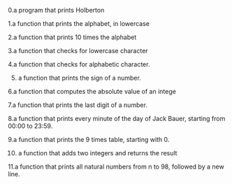 0.a program that prints Holberton

1.a function that prints the alphabet, in lowercase

2.a function that prints 10 times the alphabet

3.a function that checks for lowercase character

4.a function that checks for alphabetic character.

5. a function that prints the sign of a number.

6.a function that computes the absolute value of an intege

7.a function that prints the last digit of a number.

8.a function that prints every minute of the day of Jack Bauer, starting from 00:00 to 23:59.

9.a function that prints the 9 times table, starting with 0.

10. a function that adds two integers and returns the result

11.a function that prints all natural numbers from n to 98, followed by a new line.
